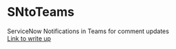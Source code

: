 # SNtoTeams
ServiceNow Notifications in Teams for comment updates<br/>
<a target="_blank" rel="noopener noreferrer" href="https://leerum.gitbook.io/leerums-write-ups/servicenow-teams-notifications-poc">Link to write up<a/>
